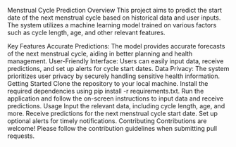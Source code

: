 Menstrual Cycle Prediction
Overview
This project aims to predict the start date of the next menstrual cycle based on historical data and user inputs. The system utilizes a machine learning model trained on various factors such as cycle length, age, and other relevant features.

Key Features
Accurate Predictions: The model provides accurate forecasts of the next menstrual cycle, aiding in better planning and health management.
User-Friendly Interface: Users can easily input data, receive predictions, and set up alerts for cycle start dates.
Data Privacy: The system prioritizes user privacy by securely handling sensitive health information.
Getting Started
Clone the repository to your local machine.
Install the required dependencies using pip install -r requirements.txt.
Run the application and follow the on-screen instructions to input data and receive predictions.
Usage
Input the relevant data, including cycle length, age, and more.
Receive predictions for the next menstrual cycle start date.
Set up optional alerts for timely notifications.
Contributing
Contributions are welcome! Please follow the contribution guidelines when submitting pull requests.

